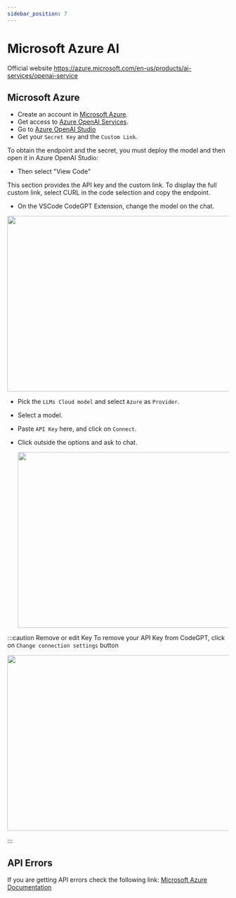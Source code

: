 ```yaml
---
sidebar_position: 7
---
```


# Microsoft Azure AI

Official website https://azure.microsoft.com/en-us/products/ai-services/openai-service

## Microsoft Azure
- Create an account in [Microsoft Azure](https://azure.microsoft.com/en-us/free).
- Get access to [Azure OpenAI Services](https://azure.microsoft.com/en-us/products/ai-services/openai-service).
- Go to [Azure OpenAI Studio](https://oai.azure.com/)
- Get your `Secret Key` and the `Custom Link`.

To obtain the endpoint and the secret, you must deploy the model and then open it in Azure OpenAI Studio:
- Then select "View Code"



This section provides the API key and the custom link. To display the full custom link, select CURL in the code selection and copy the endpoint.




- On the VSCode CodeGPT Extension, change the model on the chat.

<p align="center"><img width="550" height="400" src="https://github.com/user-attachments/assets/0a6791c5-bdf1-4410-a77a-4e9083993b7a"/></p>


- Pick the `LLMs Cloud model` and select `Azure` as `Provider`.
- Select a model.
- Paste `API Key` here, and click on `Connect`.
- Click outside the options and ask to chat.

  <p align="center"><img width="550" height="400" src="https://github.com/user-attachments/assets/e5658252-9b32-4d65-85c1-8f5fcdd8ad44"/></p>

:::caution Remove or edit Key
To remove your API Key from CodeGPT, click on `Change connection settings` button
 <p align="center"><img width="550" height="400" src="https://github.com/user-attachments/assets/9a0ae15f-b719-4b8a-ac3e-7e856dc319de"/></p>
:::

## API Errors
If you are getting API errors check the following link: [Microsoft Azure Documentation](https://azure.microsoft.com/en-us/products/ai-services/openai-service/)
